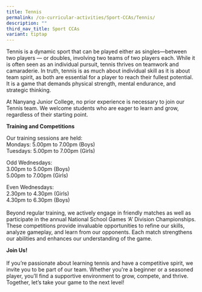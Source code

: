 ```yaml
---
title: Tennis
permalink: /co-curricular-activities/Sport-CCAs/Tennis/
description: ""
third_nav_title: Sport CCAs
variant: tiptap
---
```

<p>Tennis is a dynamic sport that can be played either as singles—between
two players — or doubles, involving two teams of two players each. While
it is often seen as an individual pursuit, tennis thrives on teamwork and
camaraderie. In truth, tennis is as much about individual skill as it is
about team spirit, as both are essential for a player to reach their fullest
potential. It is a game that demands physical strength, mental endurance,
and strategic thinking.</p>
<p>At Nanyang Junior College, no prior experience is necessary to join our
Tennis team. We welcome students who are eager to learn and grow, regardless
of their starting point.</p>
<p><strong>Training and Competitions</strong>
</p>
<p>Our training sessions are held:
<br>Mondays: 5.00pm to 7.00pm (Boys)
<br>Tuesdays: 5.00pm to 7.00pm (Girls)</p>
<p>Odd Wednesdays:
<br>3.00pm to 5.00pm (Boys)
<br>5.00pm to 7.00pm (Girls)</p>
<p>Even Wednesdays:
<br>2.30pm to 4.30pm (Girls)
<br>4.30pm to 6.30pm (Boys)
<br>
<br>Beyond regular training, we actively engage in friendly matches as well
as participate in the annual National School Games ‘A’ Division Championships.
These competitions provide invaluable opportunities to refine our skills,
analyze gameplay, and learn from our opponents. Each match strengthens
our abilities and enhances our understanding of the game.</p>
<p><strong>Join Us!</strong>
<br>
<br>If you’re passionate about learning tennis and have a competitive spirit,
we invite you to be part of our team. Whether you're a beginner or a seasoned
player, you’ll find a supportive environment to grow, compete, and thrive.
Together, let’s take your game to the next level!</p>